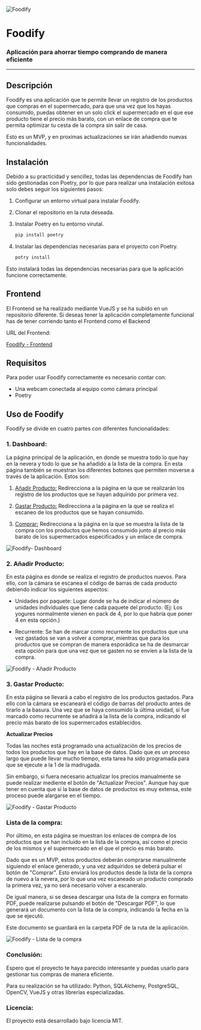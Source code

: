 ![Foodify](../Foodify/img/Foodify_DarkGreen.png)  

# Foodify  
### Aplicación para ahorrar tiempo comprando de manera eficiente
---

## Descripción
Foodify es una aplicación que te permite llevar un registro de los productos que compras en el supermercado, para que una vez que los hayas consumido, puedas obtener en un solo click el supermercado en el que ese producto tiene el precio más barato, con un enlace de compra que te permita optimizar tu cesta de la compra sin salir de casa.

Esto es un MVP, y en proximas actualizaciones se irán añadiendo nuevas funcionalidades.
  
## Instalación
Debido a su practicidad y sencillez, todas las dependencias de Foodify han sido gestionadas con Poetry, por lo que para realizar una instalación exitosa solo debes seguir los siguientes pasos:
  
1. Configurar un entorno virtual para instalar Foodify.
2. Clonar el repositorio en la ruta deseada.
3. Instalar Poetry en tu entorno virutal.
    ~~~python
    pip install poetry
    ~~~    
    
4. Instalar las dependencias necesarias para el proyecto con Poetry.
    ~~~python
    potry install
    ~~~    

Esto instalará todas las dependencias necesarias para que la aplicación funcione correctamente.

## Frontend

El Frontend se ha realizado mediante VueJS y se ha subido en un repositorio diferente. Si deseas tener la aplicación completamente funcional has de tener corriendo tanto el Frontend como el Backend

URL del Frontend:

[Foodify - Frontend](https://github.com/LuisGaldeano/Foodify_Frontend)
    
## Requisitos
Para poder usar Foodify correctamente es necesario contar con:

* Una webcam conectada al equipo como cámara principal
* Poetry


## Uso de Foodify
Foodify se divide en cuatro partes con diferentes funcionalidades:


### 1. **Dashboard:**
La página principal de la aplicación, en donde se muestra todo lo que hay en la nevera y todo lo que se ha añadido a la lista de la compra.
En esta página también se muestran los diferentes botones que permiten moverse a través de la aplicación. Estos son:
    
   1. <u>Añadir Producto:</u>  Redirecciona a la página en la que se realizarán los registro de los productos que se hayan adquirido por primera vez.
    
   2. <u>Gastar Producto:</u>  Redirecciona a la página en la que se realiza el escaneo de los productos que se hayan consumido.
    
   3. <u>Comprar:</u>  Redirecciona a la página en la que se muestra la lista de la compra con los productos que hemos consumido junto al precio más barato de los supermercados especificados y un enlace de compra.

![Foodify- Dashboard](../Foodify/img/Foodify_Dashboard.png)     

### 2. Añadir Producto:

En esta página es donde se realiza el registro de productos nuevos. Para ello, con la cámara se escanea el código de barras de cada producto debiendo indicar los siguientes aspectos:

   * Unidades por paquete:  Lugar donde se ha de indicar el número de unidades individuales que tiene cada paquete del producto. (Ej: Los yogures normalmente vienen en pack de 4, por lo que habría que poner 4 en esta opción.)

   * Recurrente:  Se han de marcar como recurrente los productos que una vez gastados se van a volver a comprar, mientras que para los productos que se compran de manera esporádica se ha de desmarcar esta opción para que una vez que se gasten no se envíen a la lista de la compra.
   
![Foodify - Añadir Producto](../Foodify/img/Foodify_AddProduct.png) 

### 3. Gastar Producto:

En esta página se llevará a cabo el registro de los productos gastados. Para ello con la cámara se escaneará el código de barras del producto antes de tirarlo a la basura. 
Una vez que se haya consumido la última unidad, si fue marcado como recurrente se añadirá a la lista de la compra, indicando el precio más barato de los supermercados establecidos.

**Actualizar Precios**

Todas las noches está programado una actualización de los precios de todos los productos que hay en la base de datos. Dado que es un proceso largo que puede llevar mucho tiempo, esta tarea ha sido programada para que se ejecute a la 1 de la madrugada.

Sin embargo, si fuera necesario actualizar los precios manualmente se puede realizar mediente el botón de "Actualizar Precios". Aunque hay que tener en cuenta que si la base de datos de productos es muy extensa, este proceso puede alargarse en el tiempo.

![Foodify - Gastar Producto](../Foodify/img/Foodify_SpendProduct.png)

### Lista de la compra:

Por último, en esta página se muestran los enlaces de compra de los productos que se han incluido en la lista de la compra, así como el precio de los mismos y el supermercado en el que el precio es más barato.

Dado que es un MVP, estos productos deberán comprarse manualmente siguiendo el enlace generado, y una vez adquiridos se deberá pulsar el botón de "Comprar". Esto enviará los productos desde la lista de la compra de nuevo a la nevera, por lo que una vez escaneado un producto comprado la primera vez, ya no será necesario volver a escaneralo.

De igual manera, si se desea descargar una lista de la compra en formato PDF, puede realizarse pulsando el botón de "Descargar PDF", lo que generará un documento con la lista de la compra, indicando la fecha en la que se ejecutó.

Este documento se guardará en la carpeta PDF de la ruta de la aplicación.

![Foodify - Lista de la compra](../Foodify/img/Foodify_ShoppingList.png)

### Conclusión:

Espero que el proyecto te haya parecido interesante y puedas usarlo para gestionar tus compras de manera eficiente.

Para su realización se ha utilizado:
    Python, SQLAlchemy, PostgreSQL, OpenCV, VueJS y otras librerías especializadas.
    
### Licencia:

El proyecto está desarrollado bajo licencia MIT.

